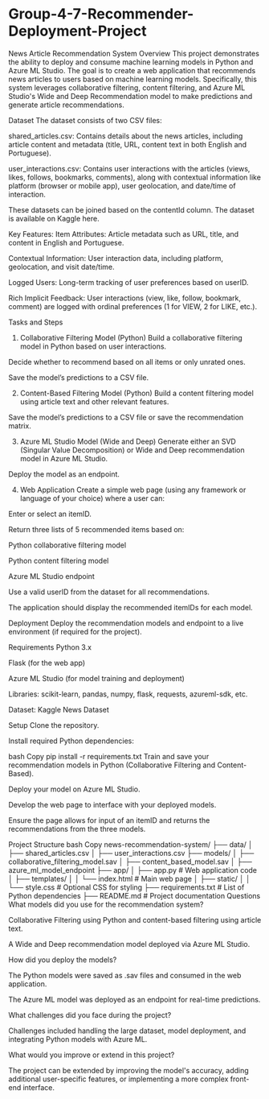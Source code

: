 # Group-4-7-Recommender-Deployment-Project
News Article Recommendation System
Overview
This project demonstrates the ability to deploy and consume machine learning models in Python and Azure ML Studio. The goal is to create a web application that recommends news articles to users based on machine learning models. Specifically, this system leverages collaborative filtering, content filtering, and Azure ML Studio's Wide and Deep Recommendation model to make predictions and generate article recommendations.

Dataset
The dataset consists of two CSV files:

shared_articles.csv: Contains details about the news articles, including article content and metadata (title, URL, content text in both English and Portuguese).

user_interactions.csv: Contains user interactions with the articles (views, likes, follows, bookmarks, comments), along with contextual information like platform (browser or mobile app), user geolocation, and date/time of interaction.

These datasets can be joined based on the contentId column. The dataset is available on Kaggle here.

Key Features:
Item Attributes: Article metadata such as URL, title, and content in English and Portuguese.

Contextual Information: User interaction data, including platform, geolocation, and visit date/time.

Logged Users: Long-term tracking of user preferences based on userID.

Rich Implicit Feedback: User interactions (view, like, follow, bookmark, comment) are logged with ordinal preferences (1 for VIEW, 2 for LIKE, etc.).

Tasks and Steps
1. Collaborative Filtering Model (Python)
Build a collaborative filtering model in Python based on user interactions.

Decide whether to recommend based on all items or only unrated ones.

Save the model’s predictions to a CSV file.

2. Content-Based Filtering Model (Python)
Build a content filtering model using article text and other relevant features.

Save the model’s predictions to a CSV file or save the recommendation matrix.

3. Azure ML Studio Model (Wide and Deep)
Generate either an SVD (Singular Value Decomposition) or Wide and Deep recommendation model in Azure ML Studio.

Deploy the model as an endpoint.

4. Web Application
Create a simple web page (using any framework or language of your choice) where a user can:

Enter or select an itemID.

Return three lists of 5 recommended items based on:

Python collaborative filtering model

Python content filtering model

Azure ML Studio endpoint

Use a valid userID from the dataset for all recommendations.

The application should display the recommended itemIDs for each model.

Deployment
Deploy the recommendation models and endpoint to a live environment (if required for the project).

Requirements
Python 3.x

Flask (for the web app)

Azure ML Studio (for model training and deployment)

Libraries: scikit-learn, pandas, numpy, flask, requests, azureml-sdk, etc.

Dataset: Kaggle News Dataset

Setup
Clone the repository.

Install required Python dependencies:

bash
Copy
pip install -r requirements.txt
Train and save your recommendation models in Python (Collaborative Filtering and Content-Based).

Deploy your model on Azure ML Studio.

Develop the web page to interface with your deployed models.

Ensure the page allows for input of an itemID and returns the recommendations from the three models.

Project Structure
bash
Copy
news-recommendation-system/
├── data/
│   ├── shared_articles.csv
│   ├── user_interactions.csv
├── models/
│   ├── collaborative_filtering_model.sav
│   ├── content_based_model.sav
│   ├── azure_ml_model_endpoint
├── app/
│   ├── app.py  # Web application code
│   ├── templates/
│   │   └── index.html  # Main web page
│   ├── static/
│   │   └── style.css  # Optional CSS for styling
├── requirements.txt  # List of Python dependencies
├── README.md  # Project documentation
Questions
What models did you use for the recommendation system?

Collaborative Filtering using Python and content-based filtering using article text.

A Wide and Deep recommendation model deployed via Azure ML Studio.

How did you deploy the models?

The Python models were saved as .sav files and consumed in the web application.

The Azure ML model was deployed as an endpoint for real-time predictions.

What challenges did you face during the project?

Challenges included handling the large dataset, model deployment, and integrating Python models with Azure ML.

What would you improve or extend in this project?

The project can be extended by improving the model's accuracy, adding additional user-specific features, or implementing a more complex front-end interface.
